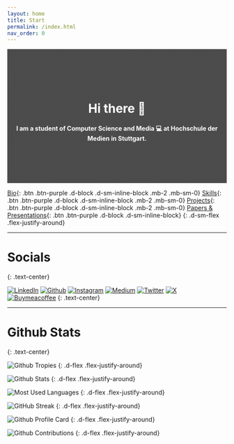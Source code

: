 ```yaml
---
layout: home
title: Start
permalink: /index.html
nav_order: 0
---
```


<div style="background: linear-gradient(rgba(0,0,0,0.7), rgba(0,0,0,0.7)), url(img/Andi_Basketball.jpg); background-position: 50% top; background-size: cover; text-align: center; padding: 80px 20px; color: white; background-filter: darken(.8)">
<h1>Hi there 👋</h1>
<p><b>I am a student of Computer Science and Media 💻 at Hochschule der Medien in Stuttgart.</b></p>
</div>

[Bio](/pages/bio.md){: .btn .btn-purple .d-block .d-sm-inline-block .mb-2 .mb-sm-0}
[Skills](/pages/skills.md){: .btn .btn-purple .d-block .d-sm-inline-block .mb-2 .mb-sm-0}
[Projects](/pages/projects.md){: .btn .btn-purple .d-block .d-sm-inline-block .mb-2 .mb-sm-0}
[Papers & Presentations](/pages/presentations_papers.md){: .btn .btn-purple .d-block .d-sm-inline-block}
{: .d-sm-flex .flex-justify-around}

---

# Socials
{: .text-center}

[![LinkedIn](https://img.shields.io/badge/LinkedIn-0077B5?style=for-the-badge&logo=linkedin&logoColor=white)](https://www.linkedin.com/in/andreasnicklaus/)
[![Github](https://img.shields.io/badge/GitHub-100000?style=for-the-badge&logo=github&logoColor=white)](https://github.com/andreasnicklaus)
[![Instagram](https://img.shields.io/badge/Instagram-E4405F?style=for-the-badge&logo=instagram&logoColor=white)](https://www.instagram.com/andreasnicklaus/)
[![Medium](  https://img.shields.io/badge/Medium-12100E?style=for-the-badge&logo=medium&logoColor=white)](https://medium.com/@Andreas_Nicklaus)
[![Twitter](https://img.shields.io/badge/Twitter-1DA1F2?style=for-the-badge&logo=twitter&logoColor=white)](https://twitter.com/AndreasNicklaus)
[![X](https://img.shields.io/badge/X-000000?style=for-the-badge&logo=x&logoColor=white)](https://twitter.com/AndreasNicklaus)
[![Buymeacoffee](https://img.shields.io/badge/Buy_Me_A_Coffee-FFDD00?style=for-the-badge&logo=buy-me-a-coffee&logoColor=black)](https://www.buymeacoffee.com/andreasnicklaus)
{: .text-center}

---

# Github Stats
{: .text-center}

![Github Tropies](https://github-profile-trophy.vercel.app/?username=andreasnicklaus&rank=SSS,SS,S,AAA,AA,A,B,C&margin-w=15&theme=darkhub&no-frame=true&no-bg=true&column=3)
{: .d-flex .flex-justify-around}

![Github Stats](https://github-readme-stats.vercel.app/api?username=andreasnicklaus&show_icons=true&theme=transparent&locale=de&hide_border=true&rank_icon=github&show=prs_merged,prs_merged_percentage&hide=contribs)
{: .d-flex .flex-justify-around}

![Most Used Languages](https://github-readme-stats.vercel.app/api/top-langs?username=andreasnicklaus&show_icons=true&theme=transparent&locale=de&hide_border=true&layout=compact&langs_count=8)
{: .d-flex .flex-justify-around}

![GitHub Streak](https://github-readme-streak-stats.herokuapp.com?user=andreasnicklaus&theme=transparent&hide_border=true&locale=de&date_format=j%20M%5B%20Y%5D)
{: .d-flex .flex-justify-around}

![Github Profile Card](https://github-profile-summary-cards.vercel.app/api/cards/profile-details?username=andreasnicklaus&theme=transparent)
{: .d-flex .flex-justify-around}

![Github Contributions](https://github-readme-activity-graph.vercel.app/graph?username=andreasnicklaus&theme=github-compact&hide_border=true&line=006aff&title_color=006aff)
{: .d-flex .flex-justify-around}